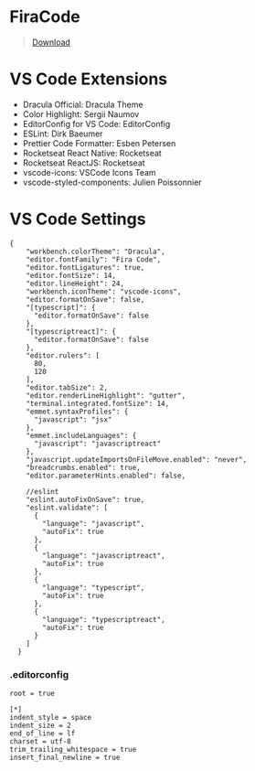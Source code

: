 # FiraCode
> [Download](https://github.com/tonsky/FiraCode)

# VS Code Extensions
- Dracula Official: Dracula Theme
- Color Highlight: Sergii Naumov
- EditorConfig for VS Code: EditorConfig
- ESLint: Dirk Baeumer
- Prettier Code Formatter: Esben Petersen
- Rocketseat React Native: Rocketseat
- Rocketseat ReactJS: Rocketseat
- vscode-icons: VSCode Icons Team
- vscode-styled-components: Julien Poissonnier

# VS Code Settings
```
{
    "workbench.colorTheme": "Dracula",
    "editor.fontFamily": "Fira Code",
    "editor.fontLigatures": true,
    "editor.fontSize": 14,
    "editor.lineHeight": 24,
    "workbench.iconTheme": "vscode-icons",
    "editor.formatOnSave": false,
    "[typescript]": {
      "editor.formatOnSave": false
    },
    "[typescriptreact]": {
      "editor.formatOnSave": false
    },
    "editor.rulers": [
      80,
      120
    ],
    "editor.tabSize": 2,
    "editor.renderLineHighlight": "gutter",
    "terminal.integrated.fontSize": 14,
    "emmet.syntaxProfiles": {
      "javascript": "jsx"
    },
    "emmet.includeLanguages": {
      "javascript": "javascriptreact"
    },
    "javascript.updateImportsOnFileMove.enabled": "never",
    "breadcrumbs.enabled": true,
    "editor.parameterHints.enabled": false,
  
    //eslint
    "eslint.autoFixOnSave": true,
    "eslint.validate": [
      {
        "language": "javascript",
        "autoFix": true
      },
      {
        "language": "javascriptreact",
        "autoFix": true
      },
      {
        "language": "typescript",
        "autoFix": true
      },
      {
        "language": "typescriptreact",
        "autoFix": true
      }
    ]
  }
```
### .editorconfig
```
root = true

[*]
indent_style = space
indent_size = 2
end_of_line = lf
charset = utf-8
trim_trailing_whitespace = true
insert_final_newline = true
```
